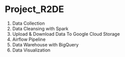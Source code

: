 # Project_R2DE

1. Data Collection
2. Data Cleansing with Spark
3. Upload & Download Data To Google Cloud Storage
4. Airflow Pipeline
5. Data Warehouse with BigQuery
6. Data Visualization